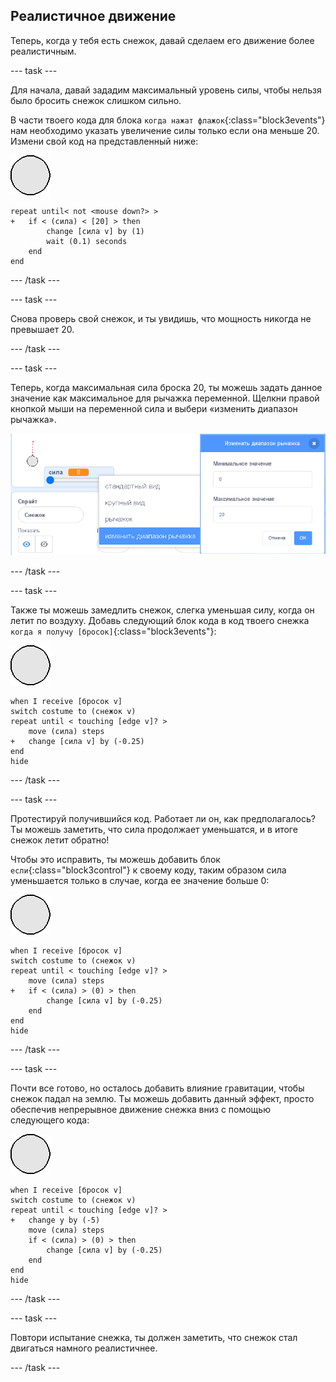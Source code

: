 ## Реалистичное движение

Теперь, когда у тебя есть снежок, давай сделаем его движение более реалистичным.

--- task ---

Для начала, давай зададим максимальный уровень силы, чтобы нельзя было бросить снежок слишком сильно.

В части твоего кода для блока `когда нажат флажок`{:class="block3events"} нам необходимо указать увеличение силы только если она меньше 20. Измени свой код на представленный ниже:

![спрайт снежка](images/snowball-sprite.png)

```blocks3
repeat until< not <mouse down?> >
+   if < (сила) < [20] > then
        change [сила v] by (1)
        wait (0.1) seconds
    end
end
```

--- /task ---

--- task ---

Снова проверь свой снежок, и ты увидишь, что мощность никогда не превышает 20.

--- /task ---

--- task ---

Теперь, когда максимальная сила броска 20, ты можешь задать данное значение как максимальное для рычажка переменной. Щелкни правой кнопкой мыши на переменной сила и выбери «изменить диапазон рычажка».

![диапазон рычажка](images/snow-minmax.png)


--- /task ---

--- task ---

Также ты можешь замедлить снежок, слегка уменьшая силу, когда он летит по воздуху. Добавь следующий блок кода в код твоего снежка `когда я получу [бросок]`{:class="block3events"}:

![спрайт снежка](images/snowball-sprite.png)

```blocks3
when I receive [бросок v]
switch costume to (снежок v)
repeat until < touching [edge v]? >
    move (сила) steps
+   change [сила v] by (-0.25)
end
hide
```

--- /task ---


--- task ---

Протестируй получившийся код. Работает ли он, как предполагалось? Ты можешь заметить, что сила продолжает уменьшатся, и в итоге снежок летит обратно!

Чтобы это исправить, ты можешь добавить блок `если`{:class="block3control"} к своему коду, таким образом сила уменьшается только в случае, когда ее значение больше 0:

![спрайт снежка](images/snowball-sprite.png)

```blocks3
when I receive [бросок v]
switch costume to (снежок v)
repeat until < touching [edge v]? >
    move (сила) steps
+   if < (сила) > (0) > then
        change [сила v] by (-0.25)
    end
end
hide
```

--- /task ---

--- task ---

Почти все готово, но осталось добавить влияние гравитации, чтобы снежок падал на землю. Ты можешь добавить данный эффект, просто обеспечив непрерывное движение снежка вниз с помощью следующего кода:

![спрайт снежка](images/snowball-sprite.png)

```blocks3
when I receive [бросок v]
switch costume to (снежок v)
repeat until < touching [edge v]? >
+   change y by (-5)
    move (сила) steps
    if < (сила) > (0) > then
        change [сила v] by (-0.25)
    end
end
hide
```

--- /task ---

--- task ---

Повтори испытание снежка, ты должен заметить, что снежок стал двигаться намного реалистичнее.

--- /task ---


